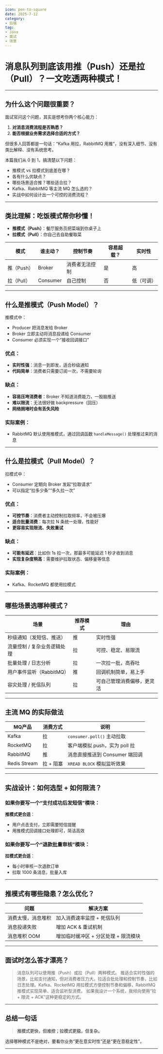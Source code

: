 ```yaml
---
icon: pen-to-square
date: 2025-7-12
category:
- 后端
tag:
- Java
- 面试
- 场景
---
```


# 消息队列到底该用推（Push）还是拉（Pull）？一文吃透两种模式！

---

## 为什么这个问题很重要？

面试官问这个问题，其实是想考你两个核心能力：

1. **对消息消费流程是否熟悉？**
2. **能否根据业务需求选择合适的方式？**

但很多人回答都是一句话：“Kafka 用拉，RabbitMQ 用推”，没有深入细节、没有类比解释、没有系统思考。

本篇我们从 0 到 1，搞清楚以下问题：

* 推模式 vs 拉模式到底差在哪？
* 各有什么优缺点？
* 哪些场景适合推？哪些适合拉？
* Kafka、RabbitMQ 等主流 MQ 怎么选的？
* 实战中如何设计出一个可控的消费流程？

---

## 类比理解：吃饭模式帮你秒懂！

* **推模式（Push）**：餐厅服务员把菜端到你桌子上
* **拉模式（Pull）**：你自己去自助餐取菜

| 模式      | 谁主动？     | 控制节奏    | 容易超载？ | 实时性   |
| ------- | -------- | ------- | ----- | ----- |
| 推（Push） | Broker   | 消费者无法控制 | 是     | 高     |
| 拉（Pull） | Consumer | 自己控制    | 否     | 低（可调） |

---

## 什么是推模式（Push Model）？

推模式中：

* Producer 把消息发给 Broker
* Broker 立即主动将消息投递给 Consumer
* Consumer 必须实现一个“接收回调接口”

### 优点：

* **实时性强**：消息一到即发，适合秒级通知
* **代码简单**：消费者只需要订阅一次，不需要轮询

### 缺点：

* **容易压垮消费者**：Broker 不知道消费能力，一股脑推送
* **难以限流**：无法很好做 backpressure（回压）
* **网络拥堵时会有丢失风险**

### 实际案例：

* RabbitMQ 默认使用推模式，通过回调函数 `handleMessage()` 处理推过来的消息

---

## 什么是拉模式（Pull Model）？

拉模式中：

* Consumer 定期向 Broker 发起“拉取请求”
* 可以指定“拉多少条”“多久拉一次”

### 优点：

* **可控节奏**：消费者主动控制拉取频率，不会被压爆
* **适合批量消费**：每次拉 N 条统一处理，性能好
* **更容易实现限流、失败重试**

### 缺点：

* **可能有延迟**：比如你 1s 拉一次，那最多可能延迟 1 秒才收到消息
* **实现复杂度稍高**：需要维护拉取状态、偏移量等信息

### 实际案例：

* Kafka、RocketMQ 都使用拉模式

---

## 哪些场景选哪种模式？

| 场景               | 推荐模式 | 理由            |
| ---------------- | ---- | ------------- |
| 秒级通知（发短信、推送）     | 推    | 实时性强          |
| 流量控制 / 复杂业务逻辑处理  | 拉    | 可控、稳定、易限流     |
| 批量处理 / 日志分析      | 拉    | 一次拉一批，高吞吐     |
| 用户事件监听（RabbitMQ） | 推    | 回调机制简单，易上手    |
| 容灾处理 / 死信队列      | 拉    | 可自己管理消费偏移，更灵活 |

---

## 主流 MQ 的实际做法

| MQ产品         | 消费方式   | 说明                     |
| ------------ | ------ | ---------------------- |
| Kafka        | 拉      | `consumer.poll()` 主动拉取 |
| RocketMQ     | 拉      | 客户端模拟 push，实为 poll 拉   |
| RabbitMQ     | 推      | 消息直接推送到 Consumer 端回调   |
| Redis Stream | 拉 + 阻塞 | `XREAD BLOCK` 模拟监听效果   |

---

## 实战设计：如何选型 + 如何限流？

### 如果你要写一个“支付成功后发短信”模块：

**推模式更合适**：

* 用户点击支付，立即需要短信提醒
* 用推模式回调接口处理即可，简洁高效

### 如果你要写一个“退款批量审核”模块：

**拉模式更合适**：

* 每小时审核一次退款订单
* 拉取 1000 条消息，批量入库

---

## 推模式有哪些隐患？怎么优化？

| 问题        | 解决方案                  |
| --------- | --------------------- |
| 消费太慢，消息堆积 | 加入消费速率监控 + 死信队列       |
| 消息投递失败    | 增加 ACK & 重试机制         |
| 消息堆积 OOM  | 增加临时缓冲区 + 分区处理 + 限流模块 |

---

## 面试时怎么答才漂亮？

> 消息队列可以使用推（Push）或拉（Pull）两种模式。
> 推适合实时性强的场景，比如支付通知，但对消费者压力大。拉适合批处理和控制节奏，比如日志处理。Kafka、RocketMQ 用拉模式方便控制节奏和偏移，RabbitMQ 推模式实现简单、适合监听型消费。
> 如果我设计一个系统，我倾向使用“拉 + 限流 + ACK”这种更稳定的方式。

---

## 总结一句话

> **推模式更快，但难控；拉模式更稳，但复杂。**

选择哪种模式不是绝对，要看你业务“更在意实时性”还是“更在意稳定性”。

---

